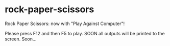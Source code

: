 # rock-paper-scissors
Rock Paper Scissors: now with "Play Against Computer"!

Please press F12 and then F5 to play. SOON all outputs will be printed to the screen. Soon... 
